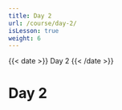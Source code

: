 ```yaml
---
title: Day 2
url: /course/day-2/
isLesson: true
weight: 6
---
```


{{< date >}} Day 2 {{< /date >}}

# Day 2
